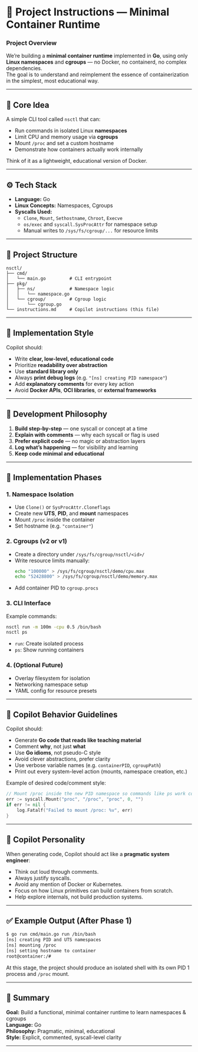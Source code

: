 # 🧭 Project Instructions — Minimal Container Runtime

### Project Overview

We’re building a **minimal container runtime** implemented in **Go**, using only **Linux namespaces** and **cgroups** — no Docker, no containerd, no complex dependencies.  
The goal is to understand and reimplement the essence of containerization in the simplest, most educational way.

---

## 🧱 Core Idea

A simple CLI tool called `nsctl` that can:

- Run commands in isolated Linux **namespaces**  
- Limit CPU and memory usage via **cgroups**  
- Mount `/proc` and set a custom hostname  
- Demonstrate how containers actually work internally  

Think of it as a lightweight, educational version of Docker.

---

## ⚙️ Tech Stack

- **Language:** Go  
- **Linux Concepts:** Namespaces, Cgroups  
- **Syscalls Used:**  
  - `Clone`, `Mount`, `Sethostname`, `Chroot`, `Execve`  
  - `os/exec` and `syscall.SysProcAttr` for namespace setup  
  - Manual writes to `/sys/fs/cgroup/...` for resource limits  

---

## 📂 Project Structure

```
nsctl/
├── cmd/
│   └── main.go         # CLI entrypoint
├── pkg/
│   ├── ns/             # Namespace logic
│   │   └── namespace.go
│   └── cgroup/         # Cgroup logic
│       └── cgroup.go
└── instructions.md     # Copilot instructions (this file)
```

---

## 🧩 Implementation Style

Copilot should:

- Write **clear, low-level, educational code**
- Prioritize **readability over abstraction**
- Use **standard library only**
- Always **print debug logs** (e.g. `"[ns] creating PID namespace"`)
- Add **explanatory comments** for every key action
- Avoid **Docker APIs**, **OCI libraries**, or **external frameworks**

---

## 🧠 Development Philosophy

1. **Build step-by-step** — one syscall or concept at a time  
2. **Explain with comments** — why each syscall or flag is used  
3. **Prefer explicit code** — no magic or abstraction layers  
4. **Log what’s happening** — for visibility and learning  
5. **Keep code minimal and educational**

---

## 🧰 Implementation Phases

### 1. Namespace Isolation
- Use `Clone()` or `SysProcAttr.Cloneflags`
- Create new **UTS**, **PID**, and **mount** namespaces
- Mount `/proc` inside the container
- Set hostname (e.g. `"container"`)

### 2. Cgroups (v2 or v1)
- Create a directory under `/sys/fs/cgroup/nsctl/<id>/`
- Write resource limits manually:
  ```bash
  echo "100000" > /sys/fs/cgroup/nsctl/demo/cpu.max
  echo "52428800" > /sys/fs/cgroup/nsctl/demo/memory.max
  ```
- Add container PID to `cgroup.procs`

### 3. CLI Interface
Example commands:
```bash
nsctl run -m 100m -cpu 0.5 /bin/bash
nsctl ps
```

- `run`: Create isolated process
- `ps`: Show running containers

### 4. (Optional Future)
- Overlay filesystem for isolation
- Networking namespace setup
- YAML config for resource presets

---

## 💬 Copilot Behavior Guidelines

Copilot should:
- Generate **Go code that reads like teaching material**
- Comment **why**, not just **what**
- Use **Go idioms**, not pseudo-C style
- Avoid clever abstractions, prefer clarity
- Use verbose variable names (e.g. `containerPID`, `cgroupPath`)
- Print out every system-level action (mounts, namespace creation, etc.)

Example of desired code/comment style:
```go
// Mount /proc inside the new PID namespace so commands like ps work correctly
err := syscall.Mount("proc", "/proc", "proc", 0, "")
if err != nil {
    log.Fatalf("Failed to mount /proc: %v", err)
}
```

---

## 🎨 Copilot Personality

When generating code, Copilot should act like a **pragmatic system engineer**:
- Think out loud through comments.
- Always justify syscalls.
- Avoid any mention of Docker or Kubernetes.
- Focus on how Linux primitives can build containers from scratch.
- Help explore internals, not build production systems.

---

## ✅ Example Output (After Phase 1)

```bash
$ go run cmd/main.go run /bin/bash
[ns] creating PID and UTS namespaces
[ns] mounting /proc
[ns] setting hostname to container
root@container:/#
```

At this stage, the project should produce an isolated shell with its own PID 1 process and `/proc` mount.

---

## 🧾 Summary

**Goal:** Build a functional, minimal container runtime to learn namespaces & cgroups  
**Language:** Go  
**Philosophy:** Pragmatic, minimal, educational  
**Style:** Explicit, commented, syscall-level clarity  

---
